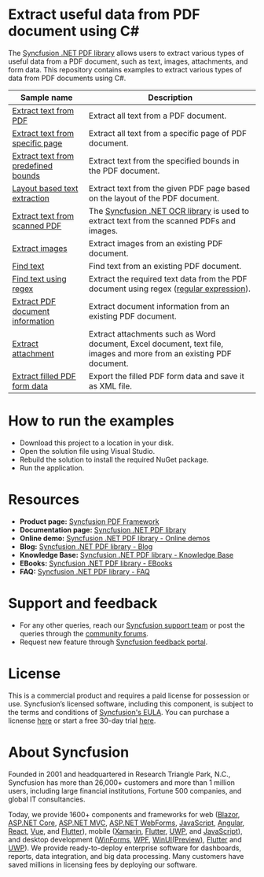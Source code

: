 # Extract useful data from PDF document using C# 
The [Syncfusion .NET PDF library](https://www.syncfusion.com/document-processing/pdf-framework/net) allows users to extract various types of useful data from a PDF document, such as text, images, attachments, and form data. This repository contains examples to extract various types of data from PDF documents using C#. 

Sample name | Description
--- | ---
[Extract text from PDF](https://github.com/SyncfusionExamples/Extract-data-from-PDF-document/tree/master/extract-text-from-all-pages) | Extract all text from a PDF document. 
[Extract text from specific page](https://github.com/SyncfusionExamples/Extract-data-from-PDF-document/tree/master/extract-text-from-specific-page) | Extract all text from a specific page of PDF document. 
[Extract text from predefined bounds](https://github.com/SyncfusionExamples/Extract-data-from-PDF-document/tree/master/extract-text-specific-bounds) | Extract text from the specified bounds in the PDF document. 
[Layout based text extraction](https://github.com/SyncfusionExamples/Extract-data-from-PDF-document/tree/master/layout-based-text-extraction) | Extract text from the given PDF page based on the layout of the PDF document. 
[Extract text from scanned PDF](https://github.com/SyncfusionExamples/Extract-data-from-PDF-document/tree/master/extract-text-scanned-document) | The [Syncfusion .NET OCR library](https://www.syncfusion.com/document-processing/pdf-framework/net/pdf-library/ocr-process) is used to extract text from the scanned PDFs and images. 
[Extract images](https://github.com/SyncfusionExamples/Extract-data-from-PDF-document/tree/master/extract-images-from-pdf/.NET%20Framework/extract-images) | Extract images from an existing PDF document. 
[Find text](https://github.com/SyncfusionExamples/Extract-data-from-PDF-document/tree/master/find-text/.NET%20Framework) | Find text from an existing PDF document.     
[Find text using regex](https://github.com/SyncfusionExamples/Extract-data-from-PDF-document/tree/master/find-text-regex) | Extract the required text data from the PDF document using regex ([regular expression](https://en.wikipedia.org/wiki/Regular_expression)). 
[Extract PDF document information](https://github.com/SyncfusionExamples/Extract-data-from-PDF-document/tree/master/extract-document-info/.NET%20Framework) | Extract document information from an existing PDF document. 
[Extract attachment](https://github.com/SyncfusionExamples/Extract-data-from-PDF-document/tree/master/extract-attachments/.NET%20Framework) | Extract attachments such as Word document, Excel document, text file, images and more from an existing PDF document. 
[Extract filled PDF form data](https://github.com/SyncfusionExamples/Extract-data-from-PDF-document/tree/master/extract-form/.NET%20Framework) | Export the filled PDF form data and save it as XML file. 

# How to run the examples
* Download this project to a location in your disk. 
* Open the solution file using Visual Studio. 
* Rebuild the solution to install the required NuGet package. 
* Run the application.

# Resources
*   **Product page:** [Syncfusion PDF Framework](https://www.syncfusion.com/document-processing/pdf-framework/net)
*   **Documentation page:** [Syncfusion .NET PDF library](https://help.syncfusion.com/file-formats/pdf/overview)
*   **Online demo:** [Syncfusion .NET PDF library - Online demos](https://ej2.syncfusion.com/aspnetcore/PDF/CompressExistingPDF#/bootstrap5)
*   **Blog:** [Syncfusion .NET PDF library - Blog](https://www.syncfusion.com/blogs/category/pdf)
*   **Knowledge Base:** [Syncfusion .NET PDF library - Knowledge Base](https://www.syncfusion.com/kb/windowsforms/pdf)
*   **EBooks:** [Syncfusion .NET PDF library - EBooks](https://www.syncfusion.com/succinctly-free-ebooks)
*   **FAQ:** [Syncfusion .NET PDF library - FAQ](https://www.syncfusion.com/faq/)

# Support and feedback
*   For any other queries, reach our [Syncfusion support team](https://www.syncfusion.com/support/directtrac/incidents/newincident?utm_source=github&utm_medium=listing&utm_campaign=github-docio-examples) or post the queries through the [community forums](https://www.syncfusion.com/forums?utm_source=github&utm_medium=listing&utm_campaign=github-docio-examples).
*   Request new feature through [Syncfusion feedback portal](https://www.syncfusion.com/feedback?utm_source=github&utm_medium=listing&utm_campaign=github-docio-examples).

# License
This is a commercial product and requires a paid license for possession or use. Syncfusion’s licensed software, including this component, is subject to the terms and conditions of [Syncfusion's EULA](https://www.syncfusion.com/eula/es/?utm_source=github&utm_medium=listing&utm_campaign=github-docio-examples). You can purchase a licnense [here](https://www.syncfusion.com/sales/products?utm_source=github&utm_medium=listing&utm_campaign=github-docio-examples) or start a free 30-day trial [here](https://www.syncfusion.com/account/manage-trials/start-trials?utm_source=github&utm_medium=listing&utm_campaign=github-docio-examples).

# About Syncfusion
Founded in 2001 and headquartered in Research Triangle Park, N.C., Syncfusion has more than 26,000+ customers and more than 1 million users, including large financial institutions, Fortune 500 companies, and global IT consultancies.

Today, we provide 1600+ components and frameworks for web ([Blazor](https://www.syncfusion.com/blazor-components?utm_source=github&utm_medium=listing&utm_campaign=github-docio-examples), [ASP.NET Core](https://www.syncfusion.com/aspnet-core-ui-controls?utm_source=github&utm_medium=listing&utm_campaign=github-docio-examples), [ASP.NET MVC](https://www.syncfusion.com/aspnet-mvc-ui-controls?utm_source=github&utm_medium=listing&utm_campaign=github-docio-examples), [ASP.NET WebForms](https://www.syncfusion.com/jquery/aspnet-webforms-ui-controls?utm_source=github&utm_medium=listing&utm_campaign=github-docio-examples), [JavaScript](https://www.syncfusion.com/javascript-ui-controls?utm_source=github&utm_medium=listing&utm_campaign=github-docio-examples), [Angular](https://www.syncfusion.com/angular-ui-components?utm_source=github&utm_medium=listing&utm_campaign=github-docio-examples), [React](https://www.syncfusion.com/react-ui-components?utm_source=github&utm_medium=listing&utm_campaign=github-docio-examples), [Vue](https://www.syncfusion.com/vue-ui-components?utm_source=github&utm_medium=listing&utm_campaign=github-docio-examples), and [Flutter](https://www.syncfusion.com/flutter-widgets?utm_source=github&utm_medium=listing&utm_campaign=github-docio-examples)), mobile ([Xamarin](https://www.syncfusion.com/xamarin-ui-controls?utm_source=github&utm_medium=listing&utm_campaign=github-docio-examples), [Flutter](https://www.syncfusion.com/flutter-widgets?utm_source=github&utm_medium=listing&utm_campaign=github-docio-examples), [UWP](https://www.syncfusion.com/uwp-ui-controls?utm_source=github&utm_medium=listing&utm_campaign=github-docio-examples), and [JavaScript](https://www.syncfusion.com/javascript-ui-controls?utm_source=github&utm_medium=listing&utm_campaign=github-docio-examples)), and desktop development ([WinForms](https://www.syncfusion.com/winforms-ui-controls?utm_source=github&utm_medium=listing&utm_campaign=github-docio-examples), [WPF](https://www.syncfusion.com/wpf-ui-controls?utm_source=github&utm_medium=listing&utm_campaign=github-docio-examples), [WinUI(Preview)](https://www.syncfusion.com/winui-controls?utm_source=github&utm_medium=listing&utm_campaign=github-docio-examples), [Flutter](https://www.syncfusion.com/flutter-widgets?utm_source=github&utm_medium=listing&utm_campaign=github-docio-examples) and [UWP](https://www.syncfusion.com/uwp-ui-controls?utm_source=github&utm_medium=listing&utm_campaign=github-docio-examples)). We provide ready-to-deploy enterprise software for dashboards, reports, data integration, and big data processing. Many customers have saved millions in licensing fees by deploying our software.
